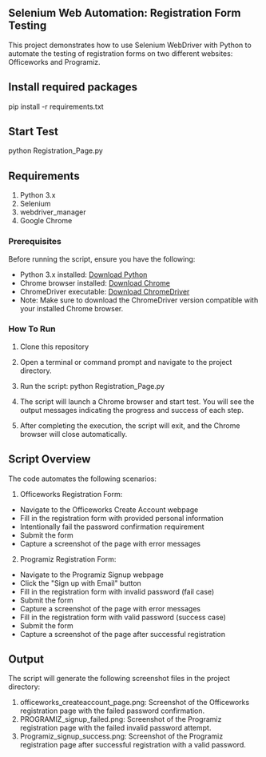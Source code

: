 ## Selenium Web Automation: Registration Form Testing
This project demonstrates how to use Selenium WebDriver with Python to automate the testing of registration forms on two different websites: Officeworks and Programiz.

## Install required packages
pip install -r requirements.txt

## Start Test
python Registration_Page.py

## Requirements
1. Python 3.x
2. Selenium
3. webdriver_manager
4. Google Chrome 

### Prerequisites
Before running the script, ensure you have the following:

- Python 3.x installed: [Download Python](https://www.python.org/downloads/)
- Chrome browser installed: [Download Chrome](https://www.google.com/chrome/)
- ChromeDriver executable: [Download ChromeDriver](https://sites.google.com/a/chromium.org/chromedriver/downloads)
- Note: Make sure to download the ChromeDriver version compatible with your installed Chrome browser.

### How To Run

1. Clone this repository

2. Open a terminal or command prompt and navigate to the project directory.

3. Run the script: 
python Registration_Page.py

4. The script will launch a Chrome browser and start test. You will see the output messages indicating the progress and success of each step.

5. After completing the execution, the script will exit, and the Chrome browser will close automatically.

## Script Overview
The code automates the following scenarios:

1. Officeworks Registration Form:
- Navigate to the Officeworks Create Account webpage
- Fill in the registration form with provided personal information
- Intentionally fail the password confirmation requirement
- Submit the form
- Capture a screenshot of the page with error messages

2. Programiz Registration Form:
- Navigate to the Programiz Signup webpage
- Click the "Sign up with Email" button
- Fill in the registration form with invalid password (fail case)
- Submit the form
- Capture a screenshot of the page with error messages
- Fill in the registration form with valid password (success case)
- Submit the form
- Capture a screenshot of the page after successful registration

## Output
The script will generate the following screenshot files in the project directory:

1. officeworks_createaccount_page.png: Screenshot of the Officeworks registration page with the failed password confirmation.
2. PROGRAMIZ_signup_failed.png: Screenshot of the Programiz registration page with the failed invalid password attempt.
3. Programiz_signup_success.png: Screenshot of the Programiz registration page after successful registration with a valid password.
